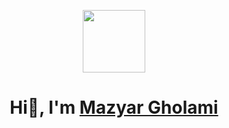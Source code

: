 <p align="center">
    <img  width="100" height="100" src="./asset/ptrf.svg">
    <h1 align="center">Hi👋, I'm <a href="https://www.petrosfoundation.com" alt="blog">Mazyar Gholami</a></h1>
</p>

